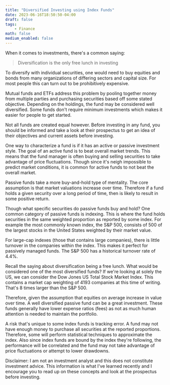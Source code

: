```yaml
---
title: "Diversified Investing using Index Funds"
date: 2023-06-16T18:50:50-04:00
draft: false
tags:
    - Finance
math: false
medium_enabled: false
---
```


When it comes to investments, there's a common saying:

> Diversification is the only free lunch in investing

To diversify with individual securities, one would need to buy equities and bonds from many organizations of differing sectors and capital size. For most people this can turn out to be prohibitively expensive.

Mutual funds and ETFs address this problem by pooling together money from multiple parties and purchasing securities based off some stated objective. Depending on the holdings, the fund may be considered well diversified. Some funds don't require minimum investments which makes it easier for people to get started.

Not all funds are created equal however. Before investing in any fund, you should be informed and take a look at their prospectus to get an idea of their objectives and current assets before investing. 

One way to characterize a fund is if it has an active or passive investment style. The goal of an active fund is to beat overall market trends. This means that the fund manager is often buying and selling securities to take advantage of price fluctuations. Though since it's neigh impossible to predict market conditions, it is common for active funds to not beat the overall market.

Passive funds take a more buy-and-hold type of mentality. The core assumption is that market valuations increase over time. Therefore if a fund holds a given security over a long period of time, then is likely to result in some positive return.

Though what specific securities do passive funds buy and hold? One common category of passive funds is indexing. This is where the fund holds securities in the same weighted proportion as reported by some index. For example the most commonly known index, the S&P 500, consists of 500 of the largest stocks in the United States weighted by their market value.

For large-cap indexes (those that contains large companies), there is little turnover in the companies within the index. This makes it perfect for passively managed funds. The S&P 500 has a historical turnover rate of 4.4%. 

Recall the saying about diversification being a free lunch. What would be considered one of the most diversified funds? If we're looking at solely the US, we can consider the Dow Jones US Total Stock Market Index. This contains a market cap weighting of 4193 companies at this time of writing. That's 8 times larger than the S&P 500.

Therefore, given the assumption that equities on average increase in value over time. A well diversified passive fund can be a great investment. These funds generally have lower expense ratios (fees) as not as much human attention is needed to maintain the portfolio.

A risk that's unique to some index funds is tracking error. A fund may not have enough money to purchase all securities at the reported proportions. Therefore, some will perform statistical techniques to approximate the index. Also since index funds are bound by the index they're following, the performance will be correlated and the fund may not take advantage of price fluctuations or attempt to lower drawdowns.

Disclaimer: I am not an investment analyst and this does not constitute investment advice. This information is what I've learned recently and I encourage you to read up on these concepts and look at the prospectus before investing.





